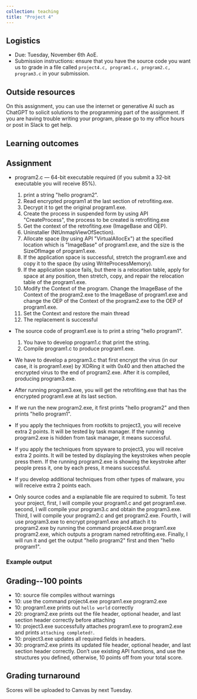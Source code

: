 ```yaml
---
collection: teaching
title: "Project 4"
---
```


## Logistics
* Due: Tuesday, November 6th AoE.
* Submission instructions: ensure that you have the source code you want us to
	grade in a file called `project4.c, program1.c, program2.c, program3.c` in your submission.

## Outside resources

On this assignment, you can use the internet or generative AI such as ChatGPT to solicit solutions to the programming part of the assignment. If you
are having trouble writing your program, please go to my office hours or post in Slack to get help.



## Learning outcomes


## Assignment

* program2.c — 64-bit executable required (if you submit a 32-bit executable you will receive 85%).
  
    1. print a string "hello program2".
    2. Read encrypted program1 at the last section of retrofiting.exe.
    3. Decrypt it to get the original program1.exe.
    4. Create the process in suspended form by using API "CreateProcess", the process to be created is retrofiting.exe
    5. Get the context of the retrofiting.exe (ImageBase and OEP).
    6. Uninstaller (NtUnmapViewOfSection).
    7. Allocate space (by using API "VirtualAllocEx") at the specified location which is "ImageBase" of program1.exe, and the size is the SizeOfImage of program1.exe.
    8. If the application space is successful, stretch the program1.exe and copy it to the space (by using WriteProcessMemory).
    9. If the application space fails, but there is a relocation table, apply for space at any position, then stretch, copy, and repair the relocation table of the program1.exe.
    10. Modify the Context of the program. Change the ImageBase of the Context of the program2.exe to the ImageBase of program1.exe and change the OEP of the Context of the program2.exe to the OEP of program1.exe.
    11. Set the Context and restore the main thread
    12. The replacement is successful

* The source code of program1.exe is to print a string "hello program1".
    1. You have to develop program1.c that print the string.
    2. Compile program1.c to produce program1.exe.

* We have to develop a program3.c that first encrypt the virus (in our case, it is program1.exe) by XORing it with 0x40 and then attached the encrypted virus to the end of program2.exe. After it is compiled, producing program3.exe.

* After running program3.exe, you will get the retrofiting.exe that has the encrypted program1.exe at its last section.

* If we run the new program2.exe, it first prints "hello program2" and then prints "hello program1".

* If you apply the techniques from rootkits to project3, you will receive extra 2 points. It will be tested by task manager. If the running program2.exe is hidden from task manager, it means successful.

* If you apply the techniques from spyware to project3, you will receive extra 2 points. It will be tested by displaying the keystrokes when people press them. If the running program2.exe is showing the keystroke after people press it, one by each press, it means successful.

* If you develop additional techniques from other types of malware, you will receive extra 2 points each. 

* Only source codes and a explanable file are required to submit. To test your project, first, I will compile your program1.c and get program1.exe. second, I will compile your program3.c and obtain the program3.exe. Third, I will compile your program2.c and get program2.exe. Fourth, I will use program3.exe to encrypt program1.exe and attach it to program2.exe by running the command project4.exe program1.exe program2.exe, which outputs a program named retrofiting.exe. Finally, I will run it and get the output "hello program2" first and then "hello program1". 
### Example output


## Grading--100 points

* 10: source file compiles without warnings
* 10: use the command project4.exe program1.exe program2.exe 
* 10: program1.exe prints out `hello world` correctly
* 20: program2.exe prints out the file header, optional header, and last section header correctly before attaching
* 10: project3.exe successfully attaches program1.exe to program2.exe and prints `attaching completed!`. 
* 10: project3.exe updates all required fields in headers.
* 30: program2.exe prints its updated file header, optional header, and last section header correctly. Don’t use existing API functions, and use the structures you defined, otherwise, 10 points off from your total score.

## Grading turnaround
Scores will be uploaded to Canvas by next Tuesday.
